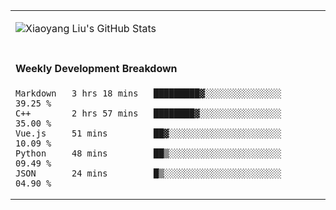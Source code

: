 <table width="800px">
<tr>

<td valign="top" width="40%">
  
![Xiaoyang Liu's GitHub Stats](https://github-readme-stats.vercel.app/api?username=xiaoyang-liu-cs&show_icons=true&hide_border=true&icon_color=586069&title_color=a0a9af)

</td>

</tr>

<tr>

<td valign="top" width="50%">

#### Weekly Development Breakdown

<!--START_SECTION:waka-->
```text
Markdown   3 hrs 18 mins   █████████▓░░░░░░░░░░░░░░░   39.25 % 
C++        2 hrs 57 mins   ████████▓░░░░░░░░░░░░░░░░   35.00 % 
Vue.js     51 mins         ██▓░░░░░░░░░░░░░░░░░░░░░░   10.09 % 
Python     48 mins         ██▒░░░░░░░░░░░░░░░░░░░░░░   09.49 % 
JSON       24 mins         █▒░░░░░░░░░░░░░░░░░░░░░░░   04.90 % 
```
<!--END_SECTION:waka-->

</td>
</tr>

</table>
